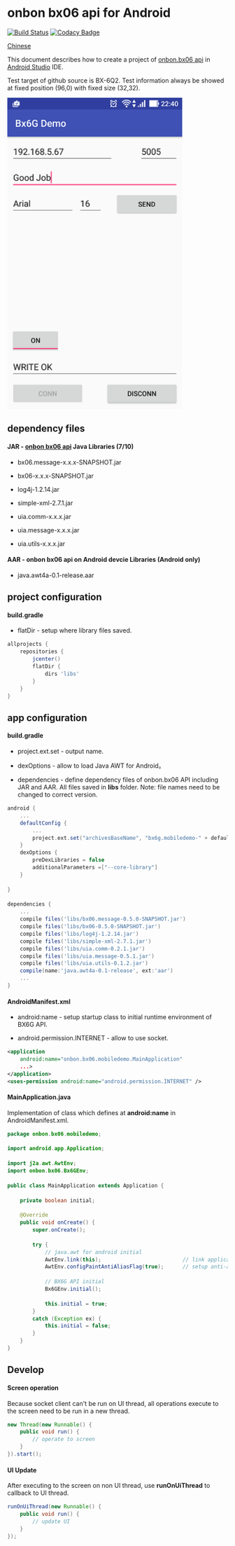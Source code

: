 onbon bx06 api for Android
=====================
[![Build Status](https://travis-ci.org/api2doc/onbon.bx06.mobiledemo.svg?branch=master)](https://travis-ci.org/api2doc/onbon.bx06.mobiledemo)
[![Codacy Badge](https://api.codacy.com/project/badge/Grade/7648a518f70643bf823df3ea581d2689)](https://www.codacy.com/app/api2doc/onbon-bx06-mobiledemo?utm_source=github.com&amp;utm_medium=referral&amp;utm_content=api2doc/onbon.bx06.mobiledemo&amp;utm_campaign=Badge_Grade)

[Chinese](README.md)

This document describes how to create a project of [onbon.bx06 api](https://github.com/api2doc/onbon.bx06.api) in [Android Studio](https://developer.android.com/studio/index.html) IDE.

Test target of github source is BX-6Q2. Test information always be showed at fixed position (96,0) with fixed size (32,32).

<img src="images/screenshot1.png" alt="Sample" width="400" />

## dependency files

#### JAR - [onbon bx06 api](https://github.com/api2doc/onbon.bx06.api) Java Libraries (7/10)
* bx06.message-x.x.x-SNAPSHOT.jar

* bx06-x.x.x-SNAPSHOT.jar

* log4j-1.2.14.jar

* simple-xml-2.7.1.jar

* uia.comm-x.x.x.jar

* uia.message-x.x.x.jar

* uia.utils-x.x.x.jar

#### AAR - onbon bx06 api on Android devcie Libraries (Android only)
* java.awt4a-0.1-release.aar

## project configuration

#### build.gradle

* flatDir - setup where library files saved.

``` gradle
allprojects {
    repositories {
        jcenter()
        flatDir {
            dirs 'libs'
        }
    }
}
```

## app configuration

#### build.gradle

* project.ext.set - output name.

* dexOptions - allow to load Java AWT for Android。

* dependencies - define dependency files of onbon.bx06 API including JAR and AAR. All files saved in __libs__ folder. Note: file names need to be changed to correct version.


``` gradle
android {
    ...
    defaultConfig {
        ...
        project.ext.set("archivesBaseName", "bx6g.mobiledemo-" + defaultConfig.versionName);
    }
    dexOptions {
        preDexLibraries = false
        additionalParameters =["--core-library"]
    }

}

dependencies {
    ...
    compile files('libs/bx06.message-0.5.0-SNAPSHOT.jar')
    compile files('libs/bx06-0.5.0-SNAPSHOT.jar')
    compile files('libs/log4j-1.2.14.jar')
    compile files('libs/simple-xml-2.7.1.jar')
    compile files('libs/uia.comm-0.2.1.jar')
    compile files('libs/uia.message-0.5.1.jar')
    compile files('libs/uia.utils-0.1.2.jar')
    compile(name:'java.awt4a-0.1-release', ext:'aar')
    ...
}

```

#### AndroidManifest.xml

* android:name - setup startup class to initial runtime environment of BX6G API.

* android.permission.INTERNET - allow to use socket.

``` XML
<application
    android:name="onbon.bx06.mobiledemo.MainApplication"
    ...>
</application>
<uses-permission android:name="android.permission.INTERNET" />
```


#### MainApplication.java

Implementation of class which defines at __android:name__ in AndroidManifest.xml.

``` Java
package onbon.bx06.mobiledemo;

import android.app.Application;

import j2a.awt.AwtEnv;
import onbon.bx06.Bx6GEnv;

public class MainApplication extends Application {

    private boolean initial;

    @Override
    public void onCreate() {
        super.onCreate();

        try {
            // java.awt for android initial
            AwtEnv.link(this);                          // link application and AWT
            AwtEnv.configPaintAntiAliasFlag(true);      // setup anti-alias flag.

            // BX6G API initial
            Bx6GEnv.initial();

            this.initial = true;
        }
        catch (Exception ex) {
            this.initial = false;
        }
    }
}
```

## Develop

#### Screen operation
Because socket client can't be run on UI thread, all operations execute to the screen need to be run in a new thread.
``` Java
new Thread(new Runnable() {
    public void run() {
        // operate to screen
    }
}).start();
```

#### UI Update
After executing to the screen on non UI thread, use __runOnUiThread__ to callback to UI thread.
``` Java
runOnUiThread(new Runnable() {
    public void run() {
        // update UI
    }
});
```
